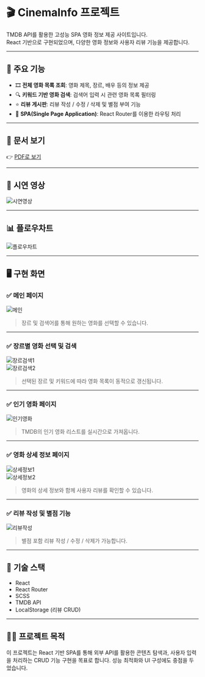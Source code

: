 # 🎬 CinemaInfo 프로젝트

TMDB API를 활용한 고성능 SPA 영화 정보 제공 사이트입니다.  
React 기반으로 구현되었으며, 다양한 영화 정보와 사용자 리뷰 기능을 제공합니다.

---

## 📌 주요 기능

- 🎞 **전체 영화 목록 조회**: 영화 제목, 장르, 배우 등의 정보 제공
- 🔍 **키워드 기반 영화 검색**: 검색어 입력 시 관련 영화 목록 필터링
- ⭐️ **리뷰 게시판**: 리뷰 작성 / 수정 / 삭제 및 별점 부여 기능
- 🔗 **SPA(Single Page Application)**: React Router를 이용한 라우팅 처리

---

## 📄 문서 보기

👉 [PDF로 보기](https://github.com/chanO4135/front_reactProject/blob/main/chan_project.pdf)

---

## 🎥 시연 영상

![시연영상](MovieDemo.gif)

---

## 📊 플로우차트

![플로우차트](images/image-8.png)

---

## 🖥 구현 화면

### ✅ 메인 페이지

![메인](images/image.png)

> 장르 및 검색어를 통해 원하는 영화를 선택할 수 있습니다.

---

### ✅ 장르별 영화 선택 및 검색

![장르검색1](images/image-5.png)  
![장르검색2](images/image-6.png)

> 선택된 장르 및 키워드에 따라 영화 목록이 동적으로 갱신됩니다.

---

### ✅ 인기 영화 페이지

![인기영화](images/image-1.png)

> TMDB의 인기 영화 리스트를 실시간으로 가져옵니다.

---

### ✅ 영화 상세 정보 페이지

![상세정보1](images/image-7.png)  
![상세정보2](images/image-9.png)

> 영화의 상세 정보와 함께 사용자 리뷰를 확인할 수 있습니다.

---

### ✅ 리뷰 작성 및 별점 기능

![리뷰작성](images/image-10.png)

> 별점 포함 리뷰 작성 / 수정 / 삭제가 가능합니다.

---

## 📁 기술 스택

- React
- React Router
- SCSS
- TMDB API
- LocalStorage (리뷰 CRUD)

---

## 🧑‍💻 프로젝트 목적

이 프로젝트는 React 기반 SPA를 통해 외부 API를 활용한 콘텐츠 탐색과, 사용자 입력을 처리하는 CRUD 기능 구현을 목표로 합니다. 성능 최적화와 UI 구성에도 중점을 두었습니다.
